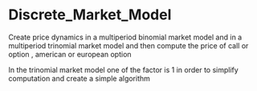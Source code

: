 # Discrete_Market_Model
Create price dynamics  in a multiperiod binomial market model and in a multiperiod trinomial market model and then compute the price of call or option , american or european option

In the trinomial market model one of the factor is 1 in order to simplify computation and create a simple algorithm 
